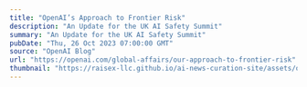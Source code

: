 ```yaml
---
title: "OpenAI’s Approach to Frontier Risk"
description: "An Update for the UK AI Safety Summit"
summary: "An Update for the UK AI Safety Summit"
pubDate: "Thu, 26 Oct 2023 07:00:00 GMT"
source: "OpenAI Blog"
url: "https://openai.com/global-affairs/our-approach-to-frontier-risk"
thumbnail: "https://raisex-llc.github.io/ai-news-curation-site/assets/openai_logo.png"
---
```


